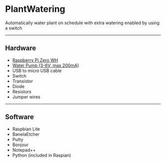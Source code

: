 # PlantWatering
Automatically water plant on schedule with extra watering enabled by using a switch

-------------------------------------------------------------------------------------
## Hardware

* [Raspberry Pi Zero WH](https://thepihut.com/products/raspberry-pi-zero-w) 
* [Water Pump (3-6V, max 200mA)](https://uk.banggood.com/Excellway-Mini-Micro-Submersible-Motor-Pump-Water-Pumps-DC-3-6V-100LH-Low-p-1249338.html?rmmds=search&ID=514182&cur_warehouse=CN) 
* USB to micro USB cable
* Switch
* Transistor
* Diode
* Resistors
* Jumper wires

-------------------------------------------------------------------------------------
## Software

* Raspbian Lite
* BanelaEtcher
* Putty
* Bonjour
* Notepad++
* Python (included in Raspian)



